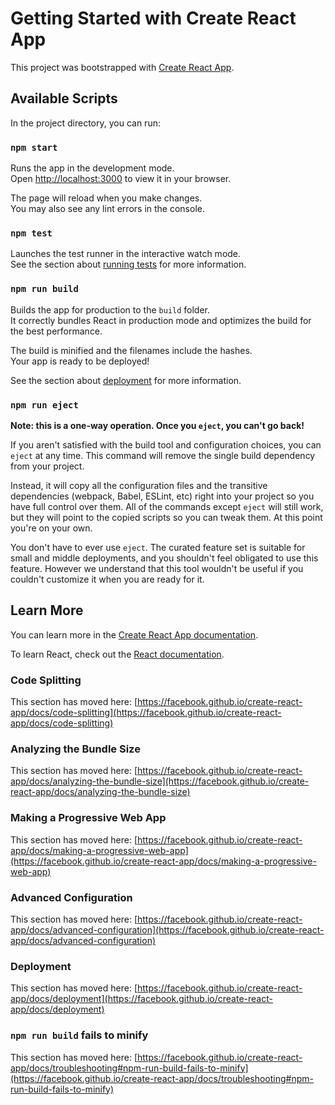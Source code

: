 # Getting Started with Create React App

This project was bootstrapped with [Create React App](https://github.com/facebook/create-react-app).

## Available Scripts

In the project directory, you can run:

### `npm start`

Runs the app in the development mode.\
Open [http://localhost:3000](http://localhost:3000) to view it in your browser.

The page will reload when you make changes.\
You may also see any lint errors in the console.

### `npm test`

Launches the test runner in the interactive watch mode.\
See the section about [running tests](https://facebook.github.io/create-react-app/docs/running-tests) for more information.

### `npm run build`

Builds the app for production to the `build` folder.\
It correctly bundles React in production mode and optimizes the build for the best performance.

The build is minified and the filenames include the hashes.\
Your app is ready to be deployed!

See the section about [deployment](https://facebook.github.io/create-react-app/docs/deployment) for more information.

### `npm run eject`

**Note: this is a one-way operation. Once you `eject`, you can't go back!**

If you aren't satisfied with the build tool and configuration choices, you can `eject` at any time. This command will remove the single build dependency from your project.

Instead, it will copy all the configuration files and the transitive dependencies (webpack, Babel, ESLint, etc) right into your project so you have full control over them. All of the commands except `eject` will still work, but they will point to the copied scripts so you can tweak them. At this point you're on your own.

You don't have to ever use `eject`. The curated feature set is suitable for small and middle deployments, and you shouldn't feel obligated to use this feature. However we understand that this tool wouldn't be useful if you couldn't customize it when you are ready for it.

## Learn More

You can learn more in the [Create React App documentation](https://facebook.github.io/create-react-app/docs/getting-started).

To learn React, check out the [React documentation](https://reactjs.org/).

### Code Splitting

This section has moved here: [https://facebook.github.io/create-react-app/docs/code-splitting](https://facebook.github.io/create-react-app/docs/code-splitting)

### Analyzing the Bundle Size

This section has moved here: [https://facebook.github.io/create-react-app/docs/analyzing-the-bundle-size](https://facebook.github.io/create-react-app/docs/analyzing-the-bundle-size)

### Making a Progressive Web App

This section has moved here: [https://facebook.github.io/create-react-app/docs/making-a-progressive-web-app](https://facebook.github.io/create-react-app/docs/making-a-progressive-web-app)

### Advanced Configuration

This section has moved here: [https://facebook.github.io/create-react-app/docs/advanced-configuration](https://facebook.github.io/create-react-app/docs/advanced-configuration)

### Deployment

This section has moved here: [https://facebook.github.io/create-react-app/docs/deployment](https://facebook.github.io/create-react-app/docs/deployment)

### `npm run build` fails to minify

This section has moved here: [https://facebook.github.io/create-react-app/docs/troubleshooting#npm-run-build-fails-to-minify](https://facebook.github.io/create-react-app/docs/troubleshooting#npm-run-build-fails-to-minify)



<!-- ##/frontend folder structure
├── /public
│   ├── index.html         # Main HTML template
│   ├── favicon.ico        # Website favicon
│   └── manifest.json      # App metadata for PWA support
│
├── /src
│   ├── /assets            # Images, fonts, etc.
│   │   └── logo.png
│   ├── /components        # Reusable React components
│   │   ├── Header.js
│   │   └── Footer.js
│   ├── /hooks             # Custom React hooks
│   │   └── useFetch.js
│   ├── /pages             # Page components
│   │   ├── Home.js
│   │   └── About.js
│   ├── /services          # API call logic
│   │   └── apiService.js
│   ├── /store             # State management (optional - e.g., Redux)
│   │   ├── index.js
│   │   └── rootReducer.js
│   ├── /styles            # Global and component-level styles (CSS, SASS, Tailwind)
│   │   └── main.css
│   ├── /utils             # Utility functions (e.g., helpers)
│   │   └── formatDate.js
│   ├── App.js             # Root component
│   ├── index.js           # App entry point
│   ├── reportWebVitals.js # Optional for measuring performance
│   └── setupTests.js      # Testing setup (Jest, React Testing Library)
│
├── .env                    # Environment variables for React
├── package.json            # Project metadata and dependencies
├── tailwind.config.js      # (If using Tailwind CSS)
├── webpack.config.js       # (If using Webpack, optional)
└── README.md               # Project documentation -->